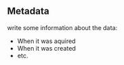 ## Metadata
write some information about the data:  
* When it was aquired  
* When it was created  
* etc.  
